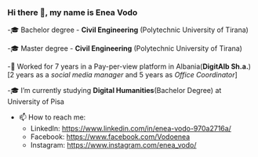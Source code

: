 ### Hi there 👋, my name is Enea Vodo

-🎓 Bachelor degree - <b>Civil Engineering</b> (Polytechnic University of Tirana)

-🎓 Master degree - <b>Civil Engineering</b> (Polytechnic University of Tirana)

-🔭 Worked for 7 years in a Pay-per-view platform in Albania(<b>DigitAlb Sh.a.</b>)[2 years as a <i>social media manager</i> and 5 years as <i>Office Coordinator</i>]

-🎓 I’m currently studying <b>Digital Humanities</b>(Bachelor Degree) at University of Pisa

- 📫 How to reach me: 
  - LinkedIn: https://www.linkedin.com/in/enea-vodo-970a2716a/
  - Facebook: https://www.facebook.com/Vodoenea
  - Instagram: https://www.instagram.com/enea_vodo/


<!--
**eneavodo/eneavodo** is a ✨ _special_ ✨ repository because its `README.md` (this file) appears on your GitHub profile.

Here are some ideas to get you started:

- 🔭 I’m currently working on ...
- 🌱 I’m currently learning ...
- 👯 I’m looking to collaborate on ...
- 🤔 I’m looking for help with ...
- 💬 Ask me about ...
- 📫 How to reach me: ...
- 😄 Pronouns: ...
- ⚡ Fun fact: ...
-->
